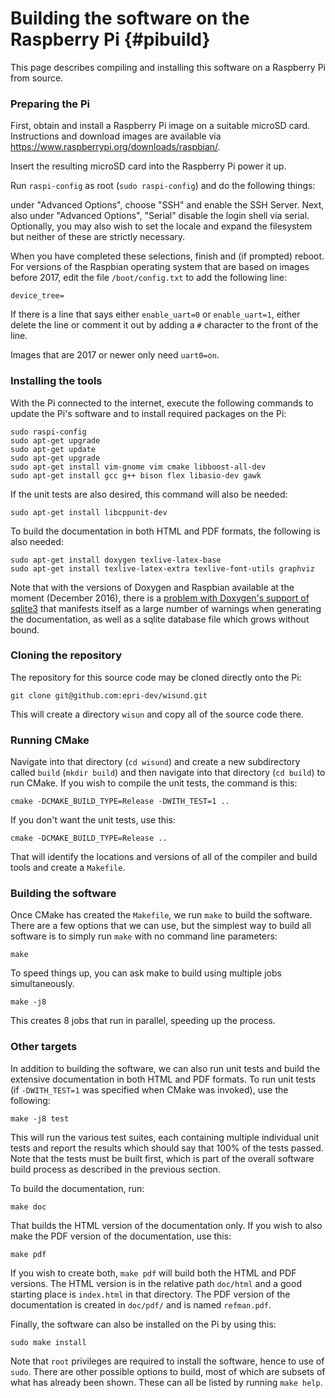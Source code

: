 # Building the software on the Raspberry Pi  {#pibuild}
This page describes compiling and installing this software on a Raspberry Pi from source.

### Preparing the Pi

First, obtain and install a Raspberry Pi image on a suitable microSD card.  Instructions and download images are available via <https://www.raspberrypi.org/downloads/raspbian/>.  

Insert the resulting microSD card into the Raspberry Pi power it up.  

Run `raspi-config` as root (`sudo raspi-config`) and do the following things:

under "Advanced Options", choose "SSH" and enable the SSH Server.  Next, also under "Advanced Options", "Serial" disable the login shell via serial.  Optionally, you may also wish to set the locale and expand the filesystem but neither of these are strictly necessary.

When you have completed these selections, finish and (if prompted) reboot.  For versions of the Raspbian operating system that are based on images before 2017, edit the file `/boot/config.txt` to add the following line:

    device_tree=

If there is a line that says either `enable_uart=0` or `enable_uart=1`, either delete the line or comment it out by adding a `#` character to the front of the line.

Images that are 2017 or newer only need `uart0=on`.

### Installing the tools

With the Pi connected to the internet, execute the following commands to update the Pi's software and to install required packages on the Pi:

    sudo raspi-config
    sudo apt-get upgrade
    sudo apt-get update
    sudo apt-get upgrade
    sudo apt-get install vim-gnome vim cmake libboost-all-dev
    sudo apt-get install gcc g++ bison flex libasio-dev gawk
    
If the unit tests are also desired, this command will also be needed:

    sudo apt-get install libcppunit-dev 

To build the documentation in both HTML and PDF formats, the following is also needed:

    sudo apt-get install doxygen texlive-latex-base 
    sudo apt-get install texlive-latex-extra texlive-font-utils graphviz

Note that with the versions of Doxygen and Raspbian available at the moment (December 2016), there is a [problem with Doxygen's support of sqlite3](https://bugs.debian.org/cgi-bin/bugreport.cgi?bug=758975) that manifests itself as a large number of warnings when generating the documentation, as well as a sqlite database file which grows without bound.

### Cloning the repository
The repository for this source code may be cloned directly onto the Pi:

    git clone git@github.com:epri-dev/wisund.git

This will create a directory `wisun` and copy all of the source code there.  

### Running CMake 
Navigate into that directory (`cd wisund`) and create a new subdirectory called `build` (`mkdir build`) and then navigate into that directory (`cd build`) to run CMake.  If you wish to compile the unit tests, the command is this:

    cmake -DCMAKE_BUILD_TYPE=Release -DWITH_TEST=1 ..

If you don't want the unit tests, use this:

    cmake -DCMAKE_BUILD_TYPE=Release ..

That will identify the locations and versions of all of the compiler and build tools and create a `Makefile`.  

### Building the software
Once CMake has created the `Makefile`, we run `make` to build the software.  There are a few options that we can use, but the simplest way to build all software is to simply run `make` with no command line parameters:

    make 

To speed things up, you can ask make to build using multiple jobs simultaneously.

    make -j8

This creates 8 jobs that run in parallel, speeding up the process.

### Other targets
In addition to building the software, we can also run unit tests and build the extensive documentation in both HTML and PDF formats.  To run unit tests (if `-DWITH_TEST=1` was specified when CMake was invoked), use the following:

    make -j8 test

This will run the various test suites, each containing multiple individual unit tests and report the results which should say that 100% of the tests passed. Note that the tests must be built first, which is part of the overall software build process as described in the previous section.

To build the documentation, run:

    make doc   

That builds the HTML version of the documentation only.  If you wish to also make the PDF version of the documentation, use this:

    make pdf

If you wish to create both, `make pdf` will build both the HTML and PDF versions.  The HTML version is in the relative path `doc/html` and a good starting place is `index.html` in that directory.  The PDF version of the documentation is created in `doc/pdf/` and is named `refman.pdf`.

Finally, the software can also be installed on the Pi by using this:

    sudo make install

Note that `root` privileges are required to install the software, hence to use of `sudo`.  There are other possible options to build, most of which are subsets of what has already been shown.  These can all be listed by running `make help`. 
